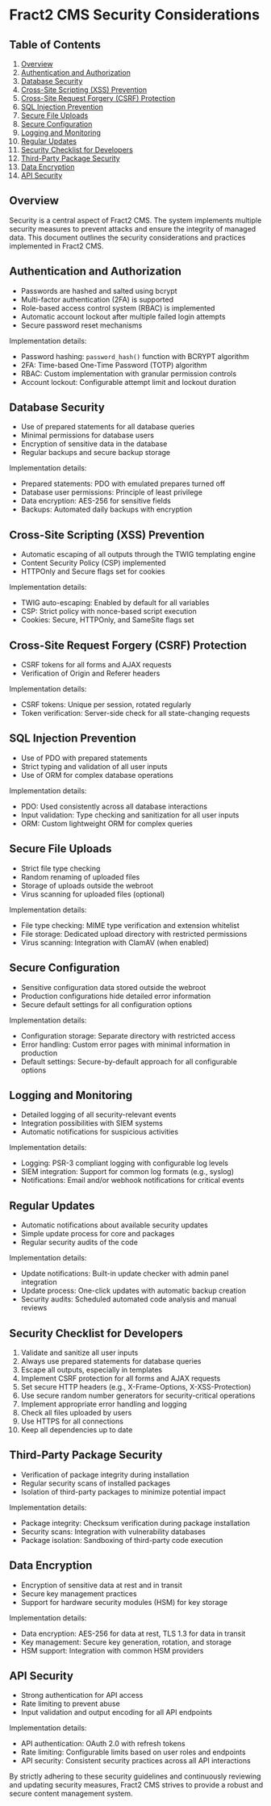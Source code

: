 # Fract2 CMS Security Considerations

## Table of Contents
1. [Overview](#overview)
2. [Authentication and Authorization](#authentication-and-authorization)
3. [Database Security](#database-security)
4. [Cross-Site Scripting (XSS) Prevention](#cross-site-scripting-xss-prevention)
5. [Cross-Site Request Forgery (CSRF) Protection](#cross-site-request-forgery-csrf-protection)
6. [SQL Injection Prevention](#sql-injection-prevention)
7. [Secure File Uploads](#secure-file-uploads)
8. [Secure Configuration](#secure-configuration)
9. [Logging and Monitoring](#logging-and-monitoring)
10. [Regular Updates](#regular-updates)
11. [Security Checklist for Developers](#security-checklist-for-developers)
12. [Third-Party Package Security](#third-party-package-security)
13. [Data Encryption](#data-encryption)
14. [API Security](#api-security)

## Overview

Security is a central aspect of Fract2 CMS. The system implements multiple security measures to prevent attacks and ensure the integrity of managed data. This document outlines the security considerations and practices implemented in Fract2 CMS.

## Authentication and Authorization

- Passwords are hashed and salted using bcrypt
- Multi-factor authentication (2FA) is supported
- Role-based access control system (RBAC) is implemented
- Automatic account lockout after multiple failed login attempts
- Secure password reset mechanisms

Implementation details:
- Password hashing: `password_hash()` function with BCRYPT algorithm
- 2FA: Time-based One-Time Password (TOTP) algorithm
- RBAC: Custom implementation with granular permission controls
- Account lockout: Configurable attempt limit and lockout duration

## Database Security

- Use of prepared statements for all database queries
- Minimal permissions for database users
- Encryption of sensitive data in the database
- Regular backups and secure backup storage

Implementation details:
- Prepared statements: PDO with emulated prepares turned off
- Database user permissions: Principle of least privilege
- Data encryption: AES-256 for sensitive fields
- Backups: Automated daily backups with encryption

## Cross-Site Scripting (XSS) Prevention

- Automatic escaping of all outputs through the TWIG templating engine
- Content Security Policy (CSP) implemented
- HTTPOnly and Secure flags set for cookies

Implementation details:
- TWIG auto-escaping: Enabled by default for all variables
- CSP: Strict policy with nonce-based script execution
- Cookies: Secure, HTTPOnly, and SameSite flags set

## Cross-Site Request Forgery (CSRF) Protection

- CSRF tokens for all forms and AJAX requests
- Verification of Origin and Referer headers

Implementation details:
- CSRF tokens: Unique per session, rotated regularly
- Token verification: Server-side check for all state-changing requests

## SQL Injection Prevention

- Use of PDO with prepared statements
- Strict typing and validation of all user inputs
- Use of ORM for complex database operations

Implementation details:
- PDO: Used consistently across all database interactions
- Input validation: Type checking and sanitization for all user inputs
- ORM: Custom lightweight ORM for complex queries

## Secure File Uploads

- Strict file type checking
- Random renaming of uploaded files
- Storage of uploads outside the webroot
- Virus scanning for uploaded files (optional)

Implementation details:
- File type checking: MIME type verification and extension whitelist
- File storage: Dedicated upload directory with restricted permissions
- Virus scanning: Integration with ClamAV (when enabled)

## Secure Configuration

- Sensitive configuration data stored outside the webroot
- Production configurations hide detailed error information
- Secure default settings for all configuration options

Implementation details:
- Configuration storage: Separate directory with restricted access
- Error handling: Custom error pages with minimal information in production
- Default settings: Secure-by-default approach for all configurable options

## Logging and Monitoring

- Detailed logging of all security-relevant events
- Integration possibilities with SIEM systems
- Automatic notifications for suspicious activities

Implementation details:
- Logging: PSR-3 compliant logging with configurable log levels
- SIEM integration: Support for common log formats (e.g., syslog)
- Notifications: Email and/or webhook notifications for critical events

## Regular Updates

- Automatic notifications about available security updates
- Simple update process for core and packages
- Regular security audits of the code

Implementation details:
- Update notifications: Built-in update checker with admin panel integration
- Update process: One-click updates with automatic backup creation
- Security audits: Scheduled automated code analysis and manual reviews

## Security Checklist for Developers

1. Validate and sanitize all user inputs
2. Always use prepared statements for database queries
3. Escape all outputs, especially in templates
4. Implement CSRF protection for all forms and AJAX requests
5. Set secure HTTP headers (e.g., X-Frame-Options, X-XSS-Protection)
6. Use secure random number generators for security-critical operations
7. Implement appropriate error handling and logging
8. Check all files uploaded by users
9. Use HTTPS for all connections
10. Keep all dependencies up to date

## Third-Party Package Security

- Verification of package integrity during installation
- Regular security scans of installed packages
- Isolation of third-party packages to minimize potential impact

Implementation details:
- Package integrity: Checksum verification during package installation
- Security scans: Integration with vulnerability databases
- Package isolation: Sandboxing of third-party code execution

## Data Encryption

- Encryption of sensitive data at rest and in transit
- Secure key management practices
- Support for hardware security modules (HSM) for key storage

Implementation details:
- Data encryption: AES-256 for data at rest, TLS 1.3 for data in transit
- Key management: Secure key generation, rotation, and storage
- HSM support: Integration with common HSM providers

## API Security

- Strong authentication for API access
- Rate limiting to prevent abuse
- Input validation and output encoding for all API endpoints

Implementation details:
- API authentication: OAuth 2.0 with refresh tokens
- Rate limiting: Configurable limits based on user roles and endpoints
- API security: Consistent security practices across all API interactions

By strictly adhering to these security guidelines and continuously reviewing and updating security measures, Fract2 CMS strives to provide a robust and secure content management system.
